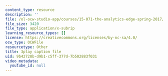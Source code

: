 ```yaml
---
content_type: resource
description: ''
file: /ol-ocw-studio-app/courses/15-071-the-analytics-edge-spring-2017/9b42728bd9b1c5ff377d7b502883f031_EQYlOQjzYOA.srt
file_size: 3420
file_type: application/x-subrip
learning_resource_types: []
license: https://creativecommons.org/licenses/by-nc-sa/4.0/
ocw_type: OCWFile
resourcetype: Other
title: 3play caption file
uid: 9b42728b-d9b1-c5ff-377d-7b502883f031
video_metadata:
  youtube_id: null
---
```

